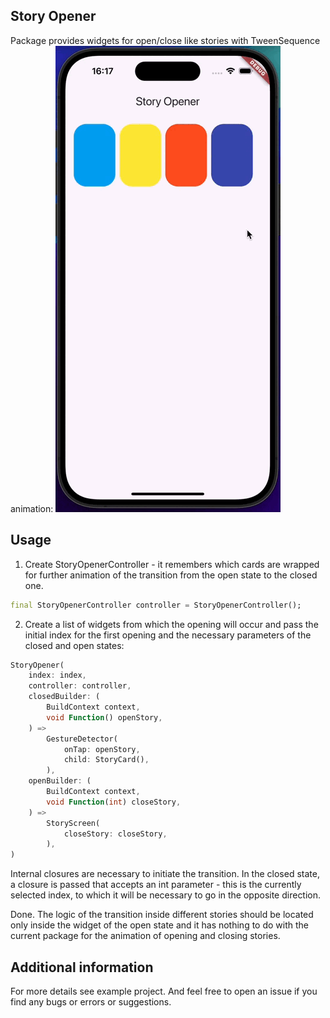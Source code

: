 ## Story Opener
Package provides widgets for open/close like stories with TweenSequence animation:
![Demo](asset/demo.gif)

## Usage
1) Create StoryOpenerController - it remembers which cards are wrapped for further animation of the transition from the open state to the closed one.
```dart
final StoryOpenerController controller = StoryOpenerController();
```

2) Create a list of widgets from which the opening will occur and pass the initial index for the first opening and the necessary parameters of the closed and open states:
```dart
StoryOpener(
    index: index,
    controller: controller,
    closedBuilder: (
        BuildContext context,
        void Function() openStory,
    ) =>
        GestureDetector(
            onTap: openStory,
            child: StoryCard(),
        ),
    openBuilder: (
        BuildContext context,
        void Function(int) closeStory,
    ) =>
        StoryScreen(
            closeStory: closeStory,
        ),
)
```
Internal closures are necessary to initiate the transition.
In the closed state, a closure is passed that accepts an int parameter - this is the currently selected index, to which it will be necessary to go in the opposite direction.

Done.
The logic of the transition inside different stories should be located only inside the widget of the open state and it has nothing to do with the current package for the animation of opening and closing stories.

## Additional information
For more details see example project. And feel free to open an issue if you find any bugs or errors or suggestions.
